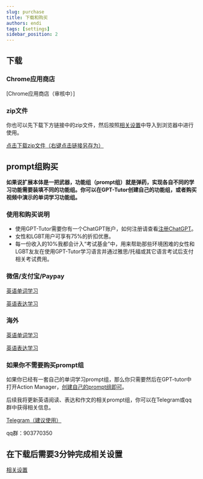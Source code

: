 ```yaml
---
slug: purchase
title: 下载和购买
authors: endi
tags: [settings]
sidebar_position: 2
---
```

## 下载
### Chrome应用商店

[Chrome应用商店（审核中）]

### zip文件

你也可以先下载下方链接中的zip文件，然后按照[相关设置](settings)中导入到浏览器中进行使用。

[点击下载zip文件（右键点击链接另存为）](chromium.zip)


## prompt组购买

**如果说扩展本体是一把武器，功能组（prompt组）就是弹药，实现各自不同的学习功能需要装填不同的功能组。你可以在GPT-Tutor创建自己的功能组，或者购买视频中演示的单词学习功能组。**


### 使用和购买说明
- 使用GPT-Tutor需要你有一个ChatGPT账户，如何注册请查看[注册ChatGPT](https://chatgptzhanghao.com/#:~:text=%E6%B3%A8%E5%86%8CChatGPT%20%E8%B4%A6%E5%8F%B7,-%E6%B3%A8%E5%86%8AChatGPT%E8%BF%99&text=%E6%89%93%E5%BC%80%E5%AE%98%E6%96%B9%E6%B3%A8%E5%86%8C%20https%3A%2F%2F,%E9%AA%8C%E8%AF%81%E6%8C%89%E9%92%AE%E5%AE%8C%E6%88%90%E9%82%AE%E7%AE%B1%E9%AA%8C%E8%AF%81)。
- 女性和LGBT用户可享有75%的折扣优惠。
- 每一份收入的10%我都会计入“考试基金”中，用来帮助那些环境困难的女性和LGBT友友在使用GPT-Tutor学习语言并通过雅思/托福或其它语言考试后支付相关考试费用。


### 微信/支付宝/Paypay

[英语单词学习](https://afdian.net/item/38891628719e11ee964c52540025c377)

[英语表达学习](https://afdian.net/item/7b9a84c87cdf11eeb0195254001e7c00)

### 海外

[英语单词学习](https://www.patreon.com/yaoyaoyao/shop/english-learning-prompt-group-discount-39072?source=storefront)

[英语表达学习](https://www.patreon.com/yaoyaoyao/shop/ying-yu-biao-da-xue-xi-promptzu-nu-xing-53654?source=storefront)


### 如果你不需要购买prompt组

如果你已经有一套自己的单词学习prompt组，那么你只需要然后在GPT-tutor中打开Action Manager，[创建自己的prompt组即可](settings)。


后续我将更新英语阅读、表达和作文的相关prompt组，你可以在Telegram或qq群中获得相关信息。

[Telegram（建议使用）](https://t.me/+p5mMQhx1_rsxN2I1)

qq群：903770350

## 在下载后需要3分钟完成相关设置

[相关设置](settings)



